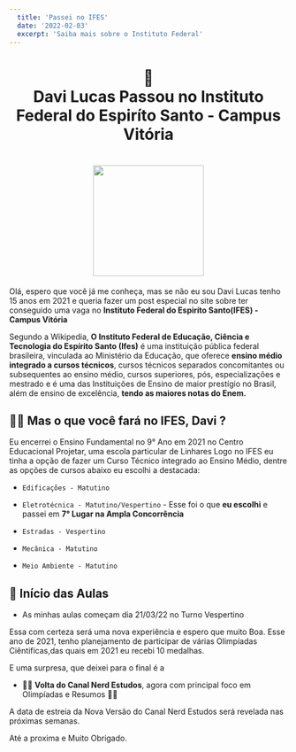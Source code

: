 ```yaml
---
  title: 'Passei no IFES'
  date: '2022-02-03'
  excerpt: 'Saiba mais sobre o Instituto Federal'
---
```


<h1 align="center">
📖<br>Davi Lucas Passou no Instituto Federal do Espiríto Santo - Campus Vitória
</h1>

<h1 align="center">
  <img height="200" src="https://ifes.selecao.net.br/uploads/54/configs/b26bc0cf73e877fe400d1be329e4d5b6.png">
</h1>

<p>
  Olá, espero que você já me conheça, mas se não eu sou Davi Lucas tenho 15 anos em 2021 e queria fazer um post especial no site sobre ter conseguido uma vaga no <strong>Instituto Federal do Espiríto Santo(IFES) - Campus Vitória</strong>
</p>

<p>
  Segundo a Wikipedia, <strong>O Instituto Federal de Educação, Ciência e Tecnologia do Espírito Santo (Ifes)</strong>  é uma instituição pública federal brasileira, vinculada ao Ministério da Educação, que oferece <strong>ensino médio integrado a cursos técnicos</strong>, cursos técnicos separados concomitantes ou subsequentes ao ensino médio, cursos superiores, pós, especializações e mestrado e é uma das Instituições de Ensino de maior prestígio no Brasil, além de ensino de excelência, <strong>tendo as maiores notas do Enem.</strong>
</p>

## 🧑‍🔧 Mas o que você fará no IFES, Davi ?

Eu encerrei o Ensino Fundamental no 9° Ano em 2021 no Centro Educacional Projetar, uma escola particular de Linhares
Logo no IFES eu tinha a opção de fazer um Curso Técnico integrado ao Ensino Médio, dentre as opções de cursos abaixo eu escolhi a destacada:

- `Edificações - Matutino `

- `Eletrotécnica - Matutino/Vespertino` - Esse foi o que <strong>eu escolhi</strong> e passei em <strong>7° Lugar na Ampla Concorrência</strong>

- `Estradas - Vespertino` 

- `Mecânica - Matutino` 

- `Meio Ambiente - Matutino` 


## 🎉 Início das Aulas

- As minhas aulas começam dia 21/03/22 no Turno Vespertino

<p>Essa com certeza será uma nova experiência e espero que muito Boa. Esse ano de 2021, tenho planejamento de participar de várias Olimpíadas Ciêntifícas,das quais em 2021 eu recebi 10 medalhas.</p>

<p>E uma surpresa, que deixei para o final é a</p>

- 🎉🎉 <strong>Volta do Canal Nerd Estudos</strong>, agora com principal foco em Olimpíadas e Resumos 🎉🎉

<p>A data de estreia da Nova Versão do Canal Nerd Estudos será revelada nas próximas semanas. </p>

<p>Até a proxima e Muito Obrigado.</p>
